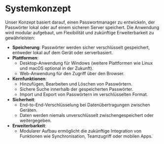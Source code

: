 # Systemkonzept

Unser Konzept basiert darauf, einen Passwortmanager zu entwickeln, der Passwörter lokal oder auf einem sicheren Server speichert. Die Anwendung wird modular aufgebaut, um Flexibilität und zukünftige Erweiterbarkeit zu gewährleisten:

- **Speicherung**: Passwörter werden sicher verschlüsselt gespeichert, entweder lokal auf dem Gerät oder serverbasiert.
- **Plattformen**:
  - Desktop-Anwendung für Windows (weitere Plattformen wie Linux und macOS optional in der Zukunft).
  - Web-Anwendung für den Zugriff über den Browser.
- **Kernfunktionen**:
  - Hinzufügen, Bearbeiten und Löschen von Passwörtern.
  - Sichere Suche innerhalb der gespeicherten Passwörter.
  - Import und Export von Passwörtern im verschlüsselten Format.
- **Sicherheit**:
  - End-to-End-Verschlüsselung bei Datenübertragungen zwischen Geräten.
  - Daten werden niemals unverschlüsselt zwischengespeichert oder weitergegeben.
- **Erweiterbarkeit**:
  - Modularer Aufbau ermöglicht die zukünftige Integration von Funktionen wie Synchronisation, Teamzugriff oder mobilen Apps.
